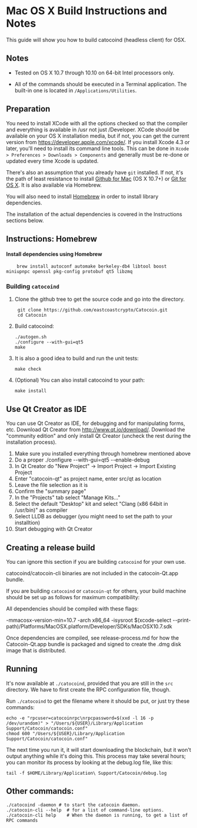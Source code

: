 Mac OS X Build Instructions and Notes
====================================
This guide will show you how to build catocoind (headless client) for OSX.

Notes
-----

* Tested on OS X 10.7 through 10.10 on 64-bit Intel processors only.

* All of the commands should be executed in a Terminal application. The
built-in one is located in `/Applications/Utilities`.

Preparation
-----------

You need to install XCode with all the options checked so that the compiler
and everything is available in /usr not just /Developer. XCode should be
available on your OS X installation media, but if not, you can get the
current version from https://developer.apple.com/xcode/. If you install
Xcode 4.3 or later, you'll need to install its command line tools. This can
be done in `Xcode > Preferences > Downloads > Components` and generally must
be re-done or updated every time Xcode is updated.

There's also an assumption that you already have `git` installed. If
not, it's the path of least resistance to install [Github for Mac](https://mac.github.com/)
(OS X 10.7+) or
[Git for OS X](https://code.google.com/p/git-osx-installer/). It is also
available via Homebrew.

You will also need to install [Homebrew](http://brew.sh) in order to install library
dependencies.

The installation of the actual dependencies is covered in the Instructions
sections below.

Instructions: Homebrew
----------------------

#### Install dependencies using Homebrew

        brew install autoconf automake berkeley-db4 libtool boost miniupnpc openssl pkg-config protobuf qt5 libzmq

### Building `catocoind`

1. Clone the github tree to get the source code and go into the directory.

        git clone https://github.com/eastcoastcrypto/Catocoin.git
        cd Catocoin

2.  Build catocoind:

        ./autogen.sh
        ./configure --with-gui=qt5
        make

3.  It is also a good idea to build and run the unit tests:

        make check

4.  (Optional) You can also install catocoind to your path:

        make install

Use Qt Creator as IDE
------------------------
You can use Qt Creator as IDE, for debugging and for manipulating forms, etc.
Download Qt Creator from http://www.qt.io/download/. Download the "community edition" and only install Qt Creator (uncheck the rest during the installation process).

1. Make sure you installed everything through homebrew mentioned above
2. Do a proper ./configure --with-gui=qt5 --enable-debug
3. In Qt Creator do "New Project" -> Import Project -> Import Existing Project
4. Enter "catocoin-qt" as project name, enter src/qt as location
5. Leave the file selection as it is
6. Confirm the "summary page"
7. In the "Projects" tab select "Manage Kits..."
8. Select the default "Desktop" kit and select "Clang (x86 64bit in /usr/bin)" as compiler
9. Select LLDB as debugger (you might need to set the path to your installtion)
10. Start debugging with Qt Creator

Creating a release build
------------------------
You can ignore this section if you are building `catocoind` for your own use.

catocoind/catocoin-cli binaries are not included in the catocoin-Qt.app bundle.

If you are building `catocoind` or `catocoin-qt` for others, your build machine should be set up
as follows for maximum compatibility:

All dependencies should be compiled with these flags:

 -mmacosx-version-min=10.7
 -arch x86_64
 -isysroot $(xcode-select --print-path)/Platforms/MacOSX.platform/Developer/SDKs/MacOSX10.7.sdk

Once dependencies are compiled, see release-process.md for how the Catocoin-Qt.app
bundle is packaged and signed to create the .dmg disk image that is distributed.

Running
-------

It's now available at `./catocoind`, provided that you are still in the `src`
directory. We have to first create the RPC configuration file, though.

Run `./catocoind` to get the filename where it should be put, or just try these
commands:

    echo -e "rpcuser=catocoinrpc\nrpcpassword=$(xxd -l 16 -p /dev/urandom)" > "/Users/${USER}/Library/Application Support/Catocoin/catocoin.conf"
    chmod 600 "/Users/${USER}/Library/Application Support/Catocoin/catocoin.conf"

The next time you run it, it will start downloading the blockchain, but it won't
output anything while it's doing this. This process may take several hours;
you can monitor its process by looking at the debug.log file, like this:

    tail -f $HOME/Library/Application\ Support/Catocoin/debug.log

Other commands:
-------

    ./catocoind -daemon # to start the catocoin daemon.
    ./catocoin-cli --help  # for a list of command-line options.
    ./catocoin-cli help    # When the daemon is running, to get a list of RPC commands
